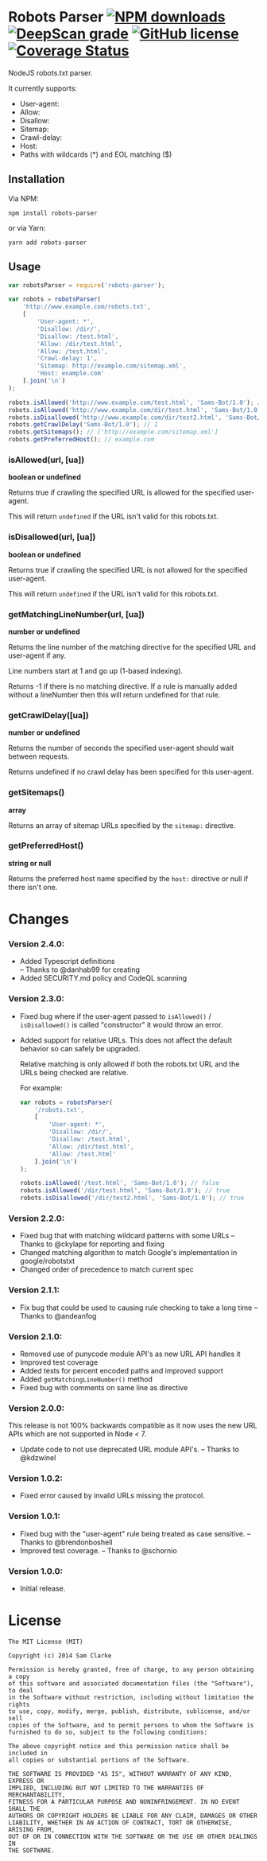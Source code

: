 # Robots Parser [![NPM downloads](https://img.shields.io/npm/dm/robots-parser)](https://www.npmjs.com/package/robots-parser) [![DeepScan grade](https://deepscan.io/api/teams/457/projects/16277/branches/344939/badge/grade.svg)](https://deepscan.io/dashboard#view=project&tid=457&pid=16277&bid=344939) [![GitHub license](https://img.shields.io/github/license/samclarke/robots-parser.svg)](https://github.com/samclarke/robots-parser/blob/master/license.md) [![Coverage Status](https://coveralls.io/repos/github/samclarke/robots-parser/badge.svg?branch=master)](https://coveralls.io/github/samclarke/robots-parser?branch=master)

NodeJS robots.txt parser.

It currently supports:

-   User-agent:
-   Allow:
-   Disallow:
-   Sitemap:
-   Crawl-delay:
-   Host:
-   Paths with wildcards (\*) and EOL matching ($)

## Installation

Via NPM:

    npm install robots-parser

or via Yarn:

    yarn add robots-parser

## Usage

```js
var robotsParser = require('robots-parser');

var robots = robotsParser(
	'http://www.example.com/robots.txt',
	[
		'User-agent: *',
		'Disallow: /dir/',
		'Disallow: /test.html',
		'Allow: /dir/test.html',
		'Allow: /test.html',
		'Crawl-delay: 1',
		'Sitemap: http://example.com/sitemap.xml',
		'Host: example.com'
	].join('\n')
);

robots.isAllowed('http://www.example.com/test.html', 'Sams-Bot/1.0'); // true
robots.isAllowed('http://www.example.com/dir/test.html', 'Sams-Bot/1.0'); // true
robots.isDisallowed('http://www.example.com/dir/test2.html', 'Sams-Bot/1.0'); // true
robots.getCrawlDelay('Sams-Bot/1.0'); // 1
robots.getSitemaps(); // ['http://example.com/sitemap.xml']
robots.getPreferredHost(); // example.com
```

### isAllowed(url, [ua])

**boolean or undefined**

Returns true if crawling the specified URL is allowed for the specified user-agent.

This will return `undefined` if the URL isn't valid for this robots.txt.

### isDisallowed(url, [ua])

**boolean or undefined**

Returns true if crawling the specified URL is not allowed for the specified user-agent.

This will return `undefined` if the URL isn't valid for this robots.txt.

### getMatchingLineNumber(url, [ua])

**number or undefined**

Returns the line number of the matching directive for the specified URL and user-agent if any.

Line numbers start at 1 and go up (1-based indexing).

Returns -1 if there is no matching directive. If a rule is manually added without a lineNumber then this will return undefined for that rule.

### getCrawlDelay([ua])

**number or undefined**

Returns the number of seconds the specified user-agent should wait between requests.

Returns undefined if no crawl delay has been specified for this user-agent.

### getSitemaps()

**array**

Returns an array of sitemap URLs specified by the `sitemap:` directive.

### getPreferredHost()

**string or null**

Returns the preferred host name specified by the `host:` directive or null if there isn't one.

# Changes

### Version 2.4.0:

-   Added Typescript definitions  
    &ndash; Thanks to @danhab99 for creating
-   Added SECURITY.md policy and CodeQL scanning

### Version 2.3.0:

-   Fixed bug where if the user-agent passed to `isAllowed()` / `isDisallowed()` is called "constructor" it would throw an error.
-   Added support for relative URLs. This does not affect the default behavior so can safely be upgraded.

    Relative matching is only allowed if both the robots.txt URL and the URLs being checked are relative.

    For example:

    ```js
    var robots = robotsParser(
    	'/robots.txt',
    	[
    		'User-agent: *',
    		'Disallow: /dir/',
    		'Disallow: /test.html',
    		'Allow: /dir/test.html',
    		'Allow: /test.html'
    	].join('\n')
    );

    robots.isAllowed('/test.html', 'Sams-Bot/1.0'); // false
    robots.isAllowed('/dir/test.html', 'Sams-Bot/1.0'); // true
    robots.isDisallowed('/dir/test2.html', 'Sams-Bot/1.0'); // true
    ```

### Version 2.2.0:

-   Fixed bug that with matching wildcard patterns with some URLs
    &ndash; Thanks to @ckylape for reporting and fixing
-   Changed matching algorithm to match Google's implementation in google/robotstxt
-   Changed order of precedence to match current spec

### Version 2.1.1:

-   Fix bug that could be used to causing rule checking to take a long time
    &ndash; Thanks to @andeanfog

### Version 2.1.0:

-   Removed use of punycode module API's as new URL API handles it
-   Improved test coverage
-   Added tests for percent encoded paths and improved support
-   Added `getMatchingLineNumber()` method
-   Fixed bug with comments on same line as directive

### Version 2.0.0:

This release is not 100% backwards compatible as it now uses the new URL APIs which are not supported in Node < 7.

-   Update code to not use deprecated URL module API's.
    &ndash; Thanks to @kdzwinel

### Version 1.0.2:

-   Fixed error caused by invalid URLs missing the protocol.

### Version 1.0.1:

-   Fixed bug with the "user-agent" rule being treated as case sensitive.
    &ndash; Thanks to @brendonboshell
-   Improved test coverage.
    &ndash; Thanks to @schornio

### Version 1.0.0:

-   Initial release.

# License

    The MIT License (MIT)

    Copyright (c) 2014 Sam Clarke

    Permission is hereby granted, free of charge, to any person obtaining a copy
    of this software and associated documentation files (the "Software"), to deal
    in the Software without restriction, including without limitation the rights
    to use, copy, modify, merge, publish, distribute, sublicense, and/or sell
    copies of the Software, and to permit persons to whom the Software is
    furnished to do so, subject to the following conditions:

    The above copyright notice and this permission notice shall be included in
    all copies or substantial portions of the Software.

    THE SOFTWARE IS PROVIDED "AS IS", WITHOUT WARRANTY OF ANY KIND, EXPRESS OR
    IMPLIED, INCLUDING BUT NOT LIMITED TO THE WARRANTIES OF MERCHANTABILITY,
    FITNESS FOR A PARTICULAR PURPOSE AND NONINFRINGEMENT. IN NO EVENT SHALL THE
    AUTHORS OR COPYRIGHT HOLDERS BE LIABLE FOR ANY CLAIM, DAMAGES OR OTHER
    LIABILITY, WHETHER IN AN ACTION OF CONTRACT, TORT OR OTHERWISE, ARISING FROM,
    OUT OF OR IN CONNECTION WITH THE SOFTWARE OR THE USE OR OTHER DEALINGS IN
    THE SOFTWARE.
